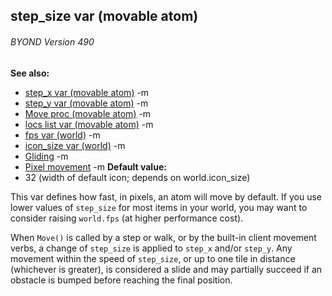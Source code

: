 ## step_size var (movable atom) 
###### BYOND Version 490
**See also:**
*   [step_x var (movable atom)](/ref/atom/movable/var/step_x.md) -m
*   [step_y var (movable atom)](/ref/atom/movable/var/step_y.md) -m
*   [Move proc (movable atom)](/ref/atom/movable/proc/Move.md) -m
*   [locs list var (movable atom)](/ref/atom/movable/var/locs.md) -m
*   [fps var (world)](/ref/world/var/fps.md) -m
*   [icon_size var (world)](/ref/world/var/icon_size.md) -m
*   [Gliding](/ref/%7Bnotes%7D/gliding.md) -m
*   [Pixel movement](/ref/%7Bnotes%7D/pixel-movement.md) -m<!-- -->
**Default value:**
*   32 (width of default icon; depends on world.icon_size)


This var defines how fast, in pixels, an atom will move by
default. If you use lower values of `step_size` for most items in your
world, you may want to consider raising `world.fps` (at higher
performance cost). 

When `Move()` is called by a step or walk,
or by the built-in client movement verbs, a change of `step_size` is
applied to `step_x` and/or `step_y`. Any movement within the speed of
`step_size`, or up to one tile in distance (whichever is greater), is
considered a slide and may partially succeed if an obstacle is bumped
before reaching the final position.